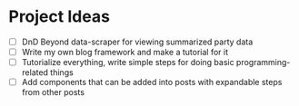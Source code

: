 # Project Ideas

- [ ] DnD Beyond data-scraper for viewing summarized party data
- [ ] Write my own blog framework and make a tutorial for it
- [ ] Tutorialize everything, write simple steps for doing basic programming-related things
- [ ] Add components that can be added into posts with expandable steps from other posts
